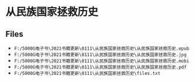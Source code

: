 # 从民族国家拯救历史

## Files

- `F:/5000G电子书\2021书籍更新\0111\从民族国家拯救历史\从民族国家拯救历史.epub`
- `F:/5000G电子书\2021书籍更新\0111\从民族国家拯救历史\从民族国家拯救历史.jpg`
- `F:/5000G电子书\2021书籍更新\0111\从民族国家拯救历史\从民族国家拯救历史.mobi`
- `F:/5000G电子书\2021书籍更新\0111\从民族国家拯救历史\从民族国家拯救历史.pdf`
- `F:/5000G电子书\2021书籍更新\0111\从民族国家拯救历史\files.txt`
